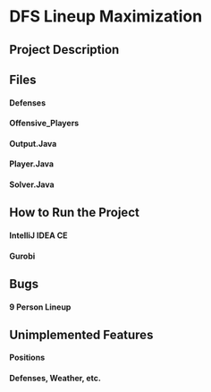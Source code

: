 # DFS Lineup Maximization

## Project Description

## Files

#### Defenses

#### Offensive_Players

#### Output.Java

#### Player.Java

#### Solver.Java

## How to Run the Project

#### IntelliJ IDEA CE

#### Gurobi

## Bugs

#### 9 Person Lineup

## Unimplemented Features

#### Positions

#### Defenses, Weather, etc.
